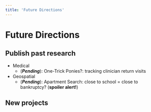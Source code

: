 ```yaml
---
title: 'Future Directions'
---
```


# Future Directions
## Publish past research
- Medical
	- (***Pending***): One-Trick Ponies?: tracking clinician return visits
- Geospatial
	- (***Pending***): Apartment Search: close to school = close to bankruptcy? (**spoiler alert!**)

## New projects
